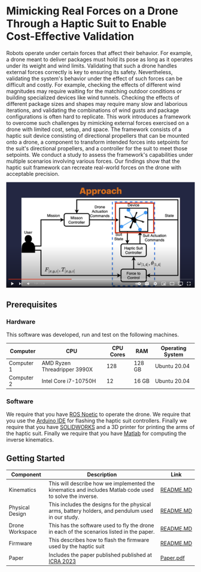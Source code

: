 # Mimicking Real Forces on a Drone Through a Haptic Suit to Enable Cost-Effective Validation

Robots operate under certain forces that affect their behavior. For example, a drone meant to deliver packages must hold its pose as long as it operates under its weight and wind limits. Validating that such a drone handles external forces correctly is key to ensuring its safety. Nevertheless, validating the system's behavior under the effect of such forces can be difficult and costly. For example, checking the effects of different wind magnitudes may require waiting for the matching outdoor conditions or building specialized devices like wind tunnels. Checking the effects of different package sizes and shapes may require many slow and laborious iterations, and validating the combinations of wind gusts and package configurations is often hard to replicate. This work introduces a framework to overcome such challenges by mimicking external forces exercised on a drone with limited cost, setup, and space. The framework consists of a haptic suit device consisting of directional propellers that can be mounted onto a drone, a component to transform intended forces into setpoints for the suit's directional propellers, and a controller for the suit to meet those setpoints. We conduct a study to assess the framework's capabilities under multiple scenarios involving various forces. Our findings show that the haptic suit framework can recreate real-world forces on the drone with acceptable precision.

[![Video](./misc/cover.png)](https://youtu.be/5_QmRLWMhes)

## Prerequisites

### Hardware

This software was developed, run and test on the following machines. 

| Computer   | CPU                              | CPU Cores | RAM       | Operating System  |
|------------|------------------------------	|-------	|-------	|---------------    |
| Computer 1 | AMD Ryzen Threadripper 3990X     | 128       | 128 GB    | Ubuntu 20.04      |
| Computer 2 | Intel Core i7-10750H             | 12        | 16 GB     | Ubuntu 20.04      |

### Software

We require that you have [ROS Noetic](http://wiki.ros.org/noetic/Installation) to operate the drone. We require that you use the [Arduino IDE](https://www.arduino.cc/en/software) for flashing the haptic suit controllers. Finally we require that you have [SOLIDWORKS](https://www.solidworks.com) and a 3D printer for printing the arms of the haptic suit. Finally we require that you have [Matlab](https://www.mathworks.com/products/matlab.html) for computing the inverse kinematics.

## Getting Started

| Component         	| Description                                                                                               	| Link 	                                    |
|-------------------	|-----------------------------------------------------------------------------------------------------------	|----------------------------------------   |
| Kinematics       	    | This will describe how we implemented the kinematics and includes Matlab code used to solve the inverse.    	| [README.MD](./kinematics/README.md)    	|
| Physical Design       | This includes the designs for the physical arms, battery holders, and pendulum used in our study.            	| [README.MD](./physical_design/README.md)  |
| Drone Workspace      	| This has the software used to fly the drone in each of the scenarios listed in the paper.                   	| [README.MD](./drone_ws/README.md)         |
| Firmware            	| This describes how to flash the firmware used by the haptic suit                                              | [README.MD](./firmware/README.md)    	    |
| Paper            	    | Includes the paper published published at [ICRA 2023](https://www.icra2023.org)                               | [Paper.pdf](./paper/HapticSuit.pdf)    	|
